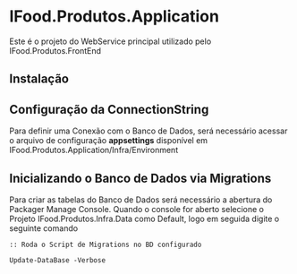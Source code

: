 # IFood.Produtos.Application

Este é o projeto do WebService principal utilizado pelo IFood.Produtos.FrontEnd

## Instalação

## Configuração da ConnectionString

Para definir uma Conexão com o Banco de Dados, será necessário acessar o arquivo de configuração <b>appsettings</b> disponível em IFood.Produtos.Application/Infra/Environment

## Inicializando o Banco de Dados via Migrations

Para criar as tabelas do Banco de Dados será necessário a abertura do Packager Manage Console. Quando o console for aberto selecione o Projeto IFood.Produtos.Infra.Data como Default, logo em seguida digite o seguinte comando

```
:: Roda o Script de Migrations no BD configurado

Update-DataBase -Verbose
```



